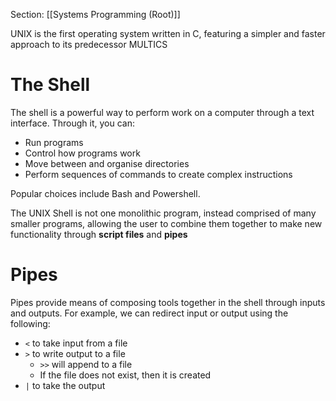 Section: [[Systems Programming (Root)]]

UNIX is the first operating system written in C, featuring a simpler and faster approach to its predecessor MULTICS
# The Shell

The shell is a powerful way to perform work on a computer through a text interface. Through it, you can:

- Run programs
- Control how programs work
- Move between and organise directories
- Perform sequences of commands to create complex instructions

Popular choices include Bash and Powershell.

The UNIX Shell is not one monolithic program, instead comprised of many smaller programs, allowing the user to combine them together to make new functionality through **script files** and **pipes**
# Pipes

Pipes provide means of composing tools together in the shell through inputs and outputs. For example, we can redirect input or output using the following:

- `<` to take input from a file
- `>` to write output to a file
	- `>>` will append to a file
	- If the file does not exist, then it is created
- `|` to take the output 